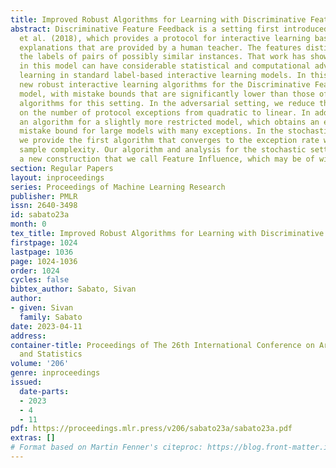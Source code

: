 ```yaml
---
title: Improved Robust Algorithms for Learning with Discriminative Feature Feedback
abstract: Discriminative Feature Feedback is a setting first introduced by Dasgupta
  et al. (2018), which provides a protocol for interactive learning based on feature
  explanations that are provided by a human teacher. The features distinguish between
  the labels of pairs of possibly similar instances. That work has shown that learning
  in this model can have considerable statistical and computational advantages over
  learning in standard label-based interactive learning models. In this work, we provide
  new robust interactive learning algorithms for the Discriminative Feature Feedback
  model, with mistake bounds that are significantly lower than those of previous robust
  algorithms for this setting. In the adversarial setting, we reduce the dependence
  on the number of protocol exceptions from quadratic to linear. In addition, we provide
  an algorithm for a slightly more restricted model, which obtains an even smaller
  mistake bound for large models with many exceptions. In the stochastic setting,
  we provide the first algorithm that converges to the exception rate with a polynomial
  sample complexity. Our algorithm and analysis for the stochastic setting involve
  a new construction that we call Feature Influence, which may be of wider applicability.
section: Regular Papers
layout: inproceedings
series: Proceedings of Machine Learning Research
publisher: PMLR
issn: 2640-3498
id: sabato23a
month: 0
tex_title: Improved Robust Algorithms for Learning with Discriminative Feature Feedback
firstpage: 1024
lastpage: 1036
page: 1024-1036
order: 1024
cycles: false
bibtex_author: Sabato, Sivan
author:
- given: Sivan
  family: Sabato
date: 2023-04-11
address:
container-title: Proceedings of The 26th International Conference on Artificial Intelligence
  and Statistics
volume: '206'
genre: inproceedings
issued:
  date-parts:
  - 2023
  - 4
  - 11
pdf: https://proceedings.mlr.press/v206/sabato23a/sabato23a.pdf
extras: []
# Format based on Martin Fenner's citeproc: https://blog.front-matter.io/posts/citeproc-yaml-for-bibliographies/
---
```

